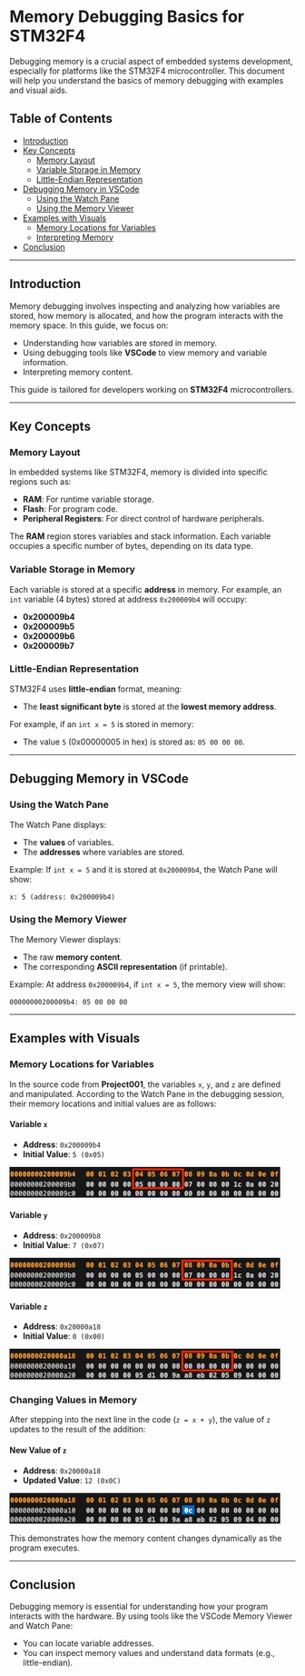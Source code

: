 # Memory Debugging Basics for STM32F4

Debugging memory is a crucial aspect of embedded systems development, especially for platforms like the STM32F4 microcontroller. This document will help you understand the basics of memory debugging with examples and visual aids.

## Table of Contents

- [Introduction](#introduction)
- [Key Concepts](#key-concepts)
  - [Memory Layout](#memory-layout)
  - [Variable Storage in Memory](#variable-storage-in-memory)
  - [Little-Endian Representation](#little-endian-representation)
- [Debugging Memory in VSCode](#debugging-memory-in-vscode)
  - [Using the Watch Pane](#using-the-watch-pane)
  - [Using the Memory Viewer](#using-the-memory-viewer)
- [Examples with Visuals](#examples-with-visuals)
  - [Memory Locations for Variables](#memory-locations-for-variables)
  - [Interpreting Memory](#interpreting-memory)
- [Conclusion](#conclusion)

---

## Introduction

Memory debugging involves inspecting and analyzing how variables are stored, how memory is allocated, and how the program interacts with the memory space. In this guide, we focus on:
- Understanding how variables are stored in memory.
- Using debugging tools like **VSCode** to view memory and variable information.
- Interpreting memory content.

This guide is tailored for developers working on **STM32F4** microcontrollers.

---

## Key Concepts

### Memory Layout

In embedded systems like STM32F4, memory is divided into specific regions such as:
- **RAM**: For runtime variable storage.
- **Flash**: For program code.
- **Peripheral Registers**: For direct control of hardware peripherals.

The **RAM** region stores variables and stack information. Each variable occupies a specific number of bytes, depending on its data type.

### Variable Storage in Memory

Each variable is stored at a specific **address** in memory. For example, an `int` variable (4 bytes) stored at address `0x200009b4` will occupy:
- **0x200009b4**
- **0x200009b5**
- **0x200009b6**
- **0x200009b7**

### Little-Endian Representation

STM32F4 uses **little-endian** format, meaning:
- The **least significant byte** is stored at the **lowest memory address**.

For example, if an `int x = 5` is stored in memory:
- The value `5` (0x00000005 in hex) is stored as: `05 00 00 00`.

---

## Debugging Memory in VSCode

### Using the Watch Pane

The Watch Pane displays:
- The **values** of variables.
- The **addresses** where variables are stored.

Example:
If `int x = 5` and it is stored at `0x200009b4`, the Watch Pane will show:
```
x: 5 (address: 0x200009b4)
```

### Using the Memory Viewer

The Memory Viewer displays:
- The raw **memory content**.
- The corresponding **ASCII representation** (if printable).

Example:
At address `0x200009b4`, if `int x = 5`, the memory view will show:
```
00000000200009b4: 05 00 00 00
```

---

## Examples with Visuals

### Memory Locations for Variables

In the source code from **Project001**, the variables `x`, `y`, and `z` are defined and manipulated. According to the Watch Pane in the debugging session, their memory locations and initial values are as follows:

#### Variable `x`
- **Address**: `0x200009b4`
- **Initial Value**: `5 (0x05)`

![Variable x](/docs/images/001/varX.jpg)

#### Variable `y`
- **Address**: `0x200009b8`
- **Initial Value**: `7 (0x07)`

![Variable y](/docs/images/001/varY.jpg)

#### Variable `z`
- **Address**: `0x20000a18`
- **Initial Value**: `0 (0x00)`

![Variable z](/docs/images/001/varZ.jpg)

### Changing Values in Memory

After stepping into the next line in the code (`z = x + y`), the value of `z` updates to the result of the addition:

#### New Value of `z`
- **Address**: `0x20000a18`
- **Updated Value**: `12 (0x0C)`

![Updated Variable z](/docs/images/001/varZ_newvalue.jpg)

This demonstrates how the memory content changes dynamically as the program executes.

---

## Conclusion

Debugging memory is essential for understanding how your program interacts with the hardware. By using tools like the VSCode Memory Viewer and Watch Pane:
- You can locate variable addresses.
- You can inspect memory values and understand data formats (e.g., little-endian).
